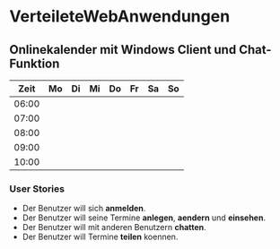 # VerteileteWebAnwendungen

## Onlinekalender mit Windows Client und Chat-Funktion



| Zeit    | Mo | Di | Mi | Do | Fr | Sa | So |
|---------|----|----|----|----|----|----|----|
| 06:00   |    |    |    |    |    |    |    |
| 07:00   |    |    |    |    |    |    |    |
| 08:00   |    |    |    |    |    |    |    |
| 09:00   |    |    |    |    |    |    |    |
| 10:00   |    |    |    |    |    |    |    |


### User Stories
- Der Benutzer will sich **anmelden**.
- Der Benutzer will seine Termine **anlegen**, **aendern** und **einsehen**.
- Der Benutzer will mit anderen Benutzern **chatten**.
- Der Benutzer will Termine **teilen** koennen.

